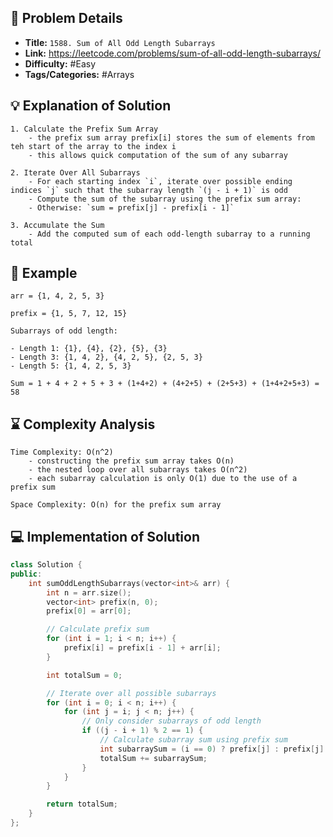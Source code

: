 ## 📝 Problem Details

- **Title:** `1588. Sum of All Odd Length Subarrays`
- **Link:** https://leetcode.com/problems/sum-of-all-odd-length-subarrays/
- **Difficulty:** #Easy 
- **Tags/Categories:** #Arrays 

## 💡 Explanation of Solution

```
1. Calculate the Prefix Sum Array
	- the prefix sum array prefix[i] stores the sum of elements from teh start of the array to the index i
	- this allows quick computation of the sum of any subarray

2. Iterate Over All Subarrays
	- For each starting index `i`, iterate over possible ending indices `j` such that the subarray length `(j - i + 1)` is odd
	- Compute the sum of the subarray using the prefix sum array:
	- Otherwise: `sum = prefix[j] - prefix[i - 1]` 

3. Accumulate the Sum
	- Add the computed sum of each odd-length subarray to a running total
```

## 🧠 Example

```
arr = {1, 4, 2, 5, 3}

prefix = {1, 5, 7, 12, 15}

Subarrays of odd length:

- Length 1: {1}, {4}, {2}, {5}, {3}
- Length 3: {1, 4, 2}, {4, 2, 5}, {2, 5, 3}
- Length 5: {1, 4, 2, 5, 3}

Sum = 1 + 4 + 2 + 5 + 3 + (1+4+2) + (4+2+5) + (2+5+3) + (1+4+2+5+3) = 58
```
## ⌛ Complexity Analysis

```
Time Complexity: O(n^2)
	- constructing the prefix sum array takes O(n)
	- the nested loop over all subarrays takes O(n^2)
	- each subarray calculation is only O(1) due to the use of a prefix sum

Space Complexity: O(n) for the prefix sum array
```

## 💻 Implementation of Solution

```cpp
class Solution {
public:
    int sumOddLengthSubarrays(vector<int>& arr) {
        int n = arr.size();
        vector<int> prefix(n, 0);
        prefix[0] = arr[0];

        // Calculate prefix sum
        for (int i = 1; i < n; i++) {
            prefix[i] = prefix[i - 1] + arr[i];
        }

        int totalSum = 0;

        // Iterate over all possible subarrays
        for (int i = 0; i < n; i++) {
            for (int j = i; j < n; j++) {
                // Only consider subarrays of odd length
                if ((j - i + 1) % 2 == 1) {
                    // Calculate subarray sum using prefix sum
                    int subarraySum = (i == 0) ? prefix[j] : prefix[j] - prefix[i - 1];
                    totalSum += subarraySum;
                }
            }
        }

        return totalSum;
    }
};
```